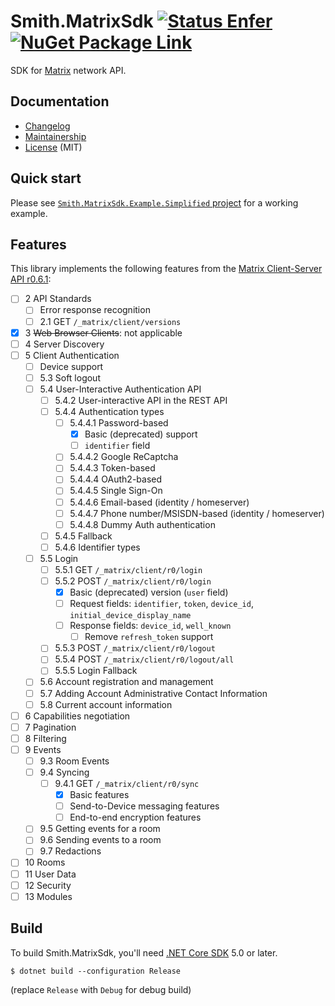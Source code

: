 Smith.MatrixSdk [![Status Enfer][status-enfer]][andivionian-status-classifier] [![NuGet Package Link][nuget.badge]][nuget.link]
===============

SDK for [Matrix][matrix] network API.

Documentation
-------------

- [Changelog][changelog]
- [Maintainership][maintainership]
- [License][license] (MIT)

Quick start
-----------

Please see [`Smith.MatrixSdk.Example.Simplified` project][example.simplified]
for a working example.

Features
--------

This library implements the following features from the [Matrix Client-Server
API r0.6.1][matrix.spec]:

- [ ] 2 API Standards
    - [ ] Error response recognition
    - [ ] 2.1 GET `/_matrix/client/versions`
- [x] 3 ~~Web Browser Clients~~: not applicable
- [ ] 4 Server Discovery
- [ ] 5 Client Authentication
    - [ ] Device support
    - [ ] 5.3 Soft logout
    - [ ] 5.4 User-Interactive Authentication API
        - [ ] 5.4.2 User-interactive API in the REST API
        - [ ] 5.4.4 Authentication types
            - [ ] 5.4.4.1 Password-based
                - [x] Basic (deprecated) support
                - [ ] `identifier` field
            - [ ] 5.4.4.2 Google ReCaptcha
            - [ ] 5.4.4.3 Token-based
            - [ ] 5.4.4.4 OAuth2-based
            - [ ] 5.4.4.5 Single Sign-On
            - [ ] 5.4.4.6 Email-based (identity / homeserver)
            - [ ] 5.4.4.7 Phone number/MSISDN-based (identity / homeserver)
            - [ ] 5.4.4.8 Dummy Auth authentication
        - [ ] 5.4.5 Fallback
        - [ ] 5.4.6 Identifier types
    - [ ] 5.5 Login
        - [ ] 5.5.1 GET `/_matrix/client/r0/login`
        - [ ] 5.5.2 POST `/_matrix/client/r0/login`
            - [x] Basic (deprecated) version (`user` field)
            - [ ] Request fields: `identifier`, `token`, `device_id`,
              `initial_device_display_name`
            - [ ] Response fields: `device_id`, `well_known`
                - [ ] Remove `refresh_token` support
        - [ ] 5.5.3 POST `/_matrix/client/r0/logout`
        - [ ] 5.5.4 POST `/_matrix/client/r0/logout/all`
        - [ ] 5.5.5 Login Fallback
    - [ ] 5.6 Account registration and management
    - [ ] 5.7 Adding Account Administrative Contact Information
    - [ ] 5.8 Current account information
- [ ] 6 Capabilities negotiation
- [ ] 7 Pagination
- [ ] 8 Filtering
- [ ] 9 Events
    - [ ] 9.3 Room Events
    - [ ] 9.4 Syncing
        - [ ] 9.4.1 GET `/_matrix/client/r0/sync`
            - [x] Basic features
            - [ ] Send-to-Device messaging features
            - [ ] End-to-end encryption features
    - [ ] 9.5 Getting events for a room
    - [ ] 9.6 Sending events to a room
    - [ ] 9.7 Redactions
- [ ] 10 Rooms
- [ ] 11 User Data
- [ ] 12 Security
- [ ] 13 Modules

Build
-----

To build Smith.MatrixSdk, you'll need [.NET Core SDK][dotnet] 5.0 or later.

```
$ dotnet build --configuration Release
```

(replace `Release` with `Debug` for debug build)

[matrix]: https://matrix.org/
[dotnet]: https://docs.microsoft.com/en-us/dotnet/core/sdk
[changelog]: ./CHANGELOG.md
[example.simplified]: ./Smith.MatrixSdk.Example.Simplified/Program.cs
[license]: ./LICENSE.md
[matrix.spec]: https://matrix.org/docs/spec/client_server/r0.6.1
[maintainership]: ./MAINTAINERSHIP.md
[nuget.link]: https://www.nuget.org/packages/Smith.MatrixSdk/
[status-enfer]: https://img.shields.io/badge/status-enfer-orange.svg

[andivionian-status-classifier]: https://github.com/ForNeVeR/andivionian-status-classifier#status-enfer-
[nuget.badge]: https://img.shields.io/nuget/v/Smith.MatrixSdk
